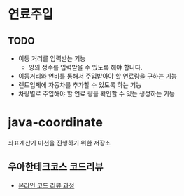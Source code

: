 # 연료주입
## TODO
   * 이동 거리를 입력받는 기능
     - 양의 정수를 입력받을 수 있도록 해야 합니다.
   * 이동거리와 연비를 통해서 주입받아야 할 연료량을 구하는 기능
   * 렌트업체에 자동차를 추가할 수 있도록 하는 기능
   * 차량별로 주입해야 할 연료 량을 확인할 수 있는 생성하는 기능

# java-coordinate
좌표계산기 미션을 진행하기 위한 저장소

## 우아한테크코스 코드리뷰
* [온라인 코드 리뷰 과정](https://github.com/woowacourse/woowacourse-docs/blob/master/maincourse/README.md)
